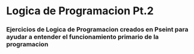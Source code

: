 # **Logica de Programacion Pt.2**
### Ejercicios de Logica de Programacion creados en Pseint para ayudar a entender el funcionamiento primario de la programacion
